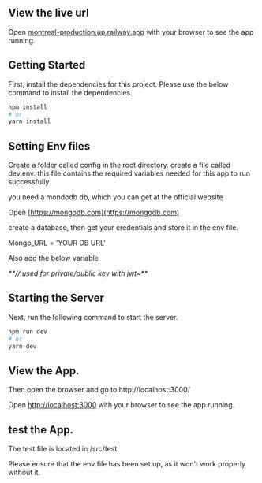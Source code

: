 ## View the live url

Open [montreal-production.up.railway.app](https://montreal-production.up.railway.app) with your browser to see the app running.


## Getting Started
First, install the dependencies for this project.
Please use the below command to install the dependencies.

```bash
npm install
# or
yarn install
```
## Setting Env files 

Create a folder called config in the root directory.
create a file called dev.env. this file contains the 
required variables needed for this app to run successfully

you need a mondodb db, which you can get at the official
website

Open [https://mongodb.com](https://mongodb.com) 

create a database, then get your credentials
and store it in the env file.

Mongo_URL = 'YOUR DB URL'

Also add the below variable

_**// used for private/public key with jwt~_**



## Starting the Server
Next, run the following command to start the server.

```bash
npm run dev
# or
yarn dev
```
## View  the App.


Then open the browser and go to http://localhost:3000/

Open [http://localhost:3000](http://localhost:3000) with your browser to see the app running.

## test  the App.

The test file is located in /src/test

Please ensure that the env file has been set up, as it won't work properly without 
it.


